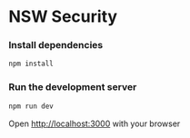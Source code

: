 # NSW Security

### Install dependencies

```jsx
npm install
```

### Run the development server

```jsx
npm run dev
```

Open [http://localhost:3000](http://localhost:3000) with your browser
